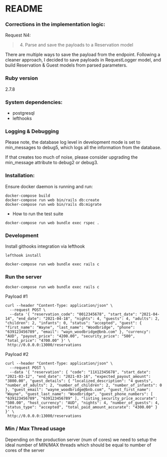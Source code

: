 # README

  

### Corrections in the implementation logic:

  

Request N4:

>  4. Parse and save the payloads to a Reservation model

  

There are multiple ways to save the payload from the endpoint. Following a cleaner approach, I decided to save payloads in RequestLogger model, and build Reservation & Guest models from parsed parameters.

  

### Ruby version

  

2.7.8

  

### System dependencies:

 
- postgresql
- lefthooks

  
### Logging & Debugging

  

Please note, the database log level in development mode is set to min_messages to debug5, which logs all the information from the database.

  

If that creates too much of noise, please consider upgrading the min_message attribute to debug2 or debug3.

  

### Installation:

Ensure docker daemon is running and run:

```
docker-compose build
docker-compose run web bin/rails db:create
docker-compose run web bin/rails db:migrate
```

  

* How to run the test suite

  

```
docker-compose run web bundle exec rspec .
```

### Development

Install githooks integration via lefthook

`lefthook install`

```
docker-compose run web bundle exec rails c
```

### Run the server

```
docker-compose run web bundle exec rails c
```

Payload #1

```
curl --header "Content-Type: application/json" \
  --request POST \
  --data '{ "reservation_code": "0012345678", "start_date": "2021-04-14", "end_date": "2021-04-18", "nights": 4, "guests": 4, "adults": 2, "children": 2, "infants": 0, "status": "accepted", "guest": { "first_name": "Wayne", "last_name": "Woodbridge", "phone": "639123456789", "email": "wayn_woodbridge@bnb.com" }, "currency": "AUD", "payout_price": "4200.00", "security_price": "500", "total_price": "4700.00" }' \
 http://0.0.0.0:13000/reservations
```

Payload #2
```
curl --header "Content-Type: application/json" \
  --request POST \
  --data '{ "reservation": { "code": "11X12345678", "start_date": "2021-03-12", "end_date": "2021-03-16", "expected_payout_amount": "3800.00", "guest_details": { "localized_description": "4 guests", "number_of_adults": 2, "number_of_children": 2, "number_of_infants": 0 }, "guest_email": "wayne_woodbridge@bnb.com", "guest_first_name": "Wayne", "guest_last_name": "Woodbridge", "guest_phone_numbers": [ "639123456789", "639123456789" ], "listing_security_price_accurate": "500.00", "host_currency": "AUD", "nights": 4, "number_of_guests": 4, "status_type": "accepted", "total_paid_amount_accurate": "4300.00" } }' \
 http://0.0.0.0:13000/reservations
```



### Min / Max Thread usage

Depending on the production server (num of cores) we need to setup the ideal number of MIN/MAX threads which should be equal to number of cores of the server

